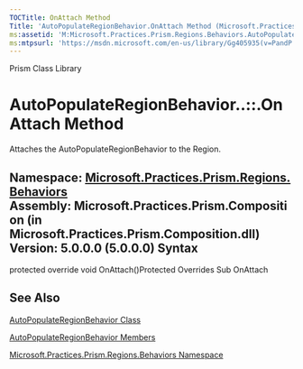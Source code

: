 ```yaml
---
TOCTitle: OnAttach Method
Title: 'AutoPopulateRegionBehavior.OnAttach Method (Microsoft.Practices.Prism.Regions.Behaviors)'
ms:assetid: 'M:Microsoft.Practices.Prism.Regions.Behaviors.AutoPopulateRegionBehavior.OnAttach'
ms:mtpsurl: 'https://msdn.microsoft.com/en-us/library/Gg405935(v=PandP.50)'
---
```


Prism Class Library

AutoPopulateRegionBehavior..::.OnAttach Method
==============================================

Attaches the AutoPopulateRegionBehavior to the Region.

**Namespace:** [Microsoft.Practices.Prism.Regions.Behaviors](https://msdn.microsoft.com/n:microsoft.practices.prism.regions.behaviors)
**Assembly:** Microsoft.Practices.Prism.Composition (in Microsoft.Practices.Prism.Composition.dll) Version: 5.0.0.0 (5.0.0.0)
Syntax
------

<span id="syntaxToggle"></span>protected override void OnAttach()Protected Overrides Sub OnAttach

See Also
--------

<span id="seeAlsoToggle"></span>
[AutoPopulateRegionBehavior Class](https://msdn.microsoft.com/t:microsoft.practices.prism.regions.behaviors.autopopulateregionbehavior)

[AutoPopulateRegionBehavior Members](https://msdn.microsoft.com/allmembers.t:microsoft.practices.prism.regions.behaviors.autopopulateregionbehavior)

[Microsoft.Practices.Prism.Regions.Behaviors Namespace](https://msdn.microsoft.com/n:microsoft.practices.prism.regions.behaviors)
